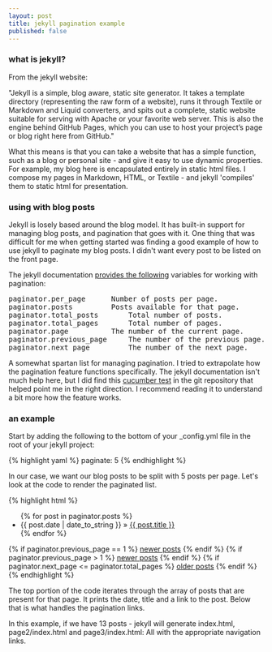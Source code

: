 ```yaml
---
layout: post
title: jekyll pagination example
published: false
---
```


### what is jekyll?

From the jekyll website:

<p class="quote">
	"Jekyll is a simple, blog aware, static site generator. It takes a template directory (representing the raw form of a website), runs it through Textile or Markdown and Liquid converters, and spits out a complete, static website suitable for serving with Apache or your favorite web server. This is also the engine behind GitHub Pages, which you can use to host your project’s page or blog right here from GitHub."
</p>

What this means is that you can take a website that has a simple function, such as a blog or personal site - and give it easy to use dynamic properties. For example, my blog here is encapsulated entirely in static html files. I compose my pages in Markdown, HTML, or Textile - and jekyll 'compiles' them to static html for presentation.

### using with blog posts

Jekyll is losely based around the blog model. It has built-in support for managing blog posts, and pagination that goes with it. One thing that was difficult for me when getting started was finding a good example of how to use jekyll to paginate my blog posts. I didn't want every post to be listed on the front page.

The jekyll documentation [provides the following](http://wiki.github.com/mojombo/jekyll/template-data) variables for working with pagination:

<pre>
paginator.per_page		Number of posts per page.
paginator.posts			Posts available for that page.
paginator.total_posts		Total number of posts.
paginator.total_pages		Total number of pages.
paginator.page 			The number of the current page.
paginator.previous_page 	The number of the previous page.
paginator.next_page 		The number of the next page. 
</pre>

A somewhat spartan list for managing pagination. I tried to extrapolate how the pagination feature functions specifically. The jekyll documentation isn't much help here, but I did find this [cucumber test](http://github.com/mojombo/jekyll/blob/2f2e45bedf67dedb8d1dc0d02612345ee5c893f2/features/pagination.feature) in the git repository that helped point me in the right direction. I recommend reading it to understand a bit more how the feature works.

### an example

Start by adding the following to the bottom of your \_config.yml file in the root of your jekyll project:

{% highlight yaml %}
paginate: 5
{% endhighlight %}

In our case, we want our blog posts to be split with 5 posts per page. Let's look at the code to render the paginated list.

{% highlight html %}
<ul class="posts">
  {% for post in paginator.posts %}
    <li><span class="weak">
      {{ post.date | date_to_string }}
      </span> &raquo; <a href="{{ post.url }}">{{ post.title }}</a></li>
  {% endfor %}
</ul>


<!-- Pagination -->
{% if paginator.previous_page == 1 %}
	<a class="semi-weak" href="/">newer posts</a>
{% endif %}
{% if paginator.previous_page > 1 %}
	<a class="semi-weak" href="/page{{ paginator.previous_page }}">newer posts</a>
{% endif %}
{% if paginator.next_page <= paginator.total_pages %}
	<a class="semi-weak" href="/page{{ paginator.next_page }}">older posts</a>
{% endif %}
{% endhighlight %}

The top portion of the code iterates through the array of posts that are present for that page. It prints the date, title and a link to the post. Below that is what handles the pagination links. 

In this example, if we have 13 posts - jekyll will generate index.html, page2/index.html and page3/index.html: All with the appropriate navigation links.
